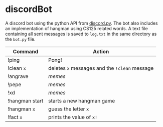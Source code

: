 # discordBot
A discord bot using the python API from [discord.py](https://github.com/Rapptz/discord.py). The bot also includes an implementation of hangman using CS125 related words. A text file containing all sent messages is saved to `log.txt` in the same directory as the `bot.py` file.

| Command | Action |
| ---- | --------- |
| !ping | Pong! |
| !clean `x` | deletes `x` messages and the `!clean` message
| !angrave | *memes* |
| !pepe | *memes* |
| !xd | *memes* |
| !hangman start | starts a new hangman game |
| !hangman `x` | guess the letter `x` |
| !fact `x` | prints the value of `x!` |
